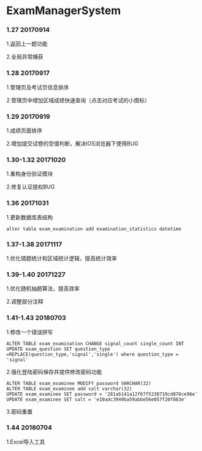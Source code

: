 # ExamManagerSystem
### 1.27 20170914
  1.返回上一题功能
  
  2.全局异常捕获
### 1.28 20170917
  1.管理页及考试页信息排序
  
  2.管理页中增加区域成绩快速查询（点击对应考试的小图标）
### 1.29 20170919
  1.成绩页面排序
   
  2.增加提交试卷的空值判断，解决IOS浏览器下使用BUG 
### 1.30-1.32 20171020
  1.重构身份验证模块
   
  2.修复认证提权BUG
  
 ### 1.36  20171031
  1.更新数据库表结构
  ```
  alter table exam_examination add examination_statistics datetime
  ```
 ### 1.37-1.38 20171117
  1.优化错题统计和区域统计逻辑，提高统计效率
 
 ### 1.39-1.40 20171227
   1.优化随机抽题算法，提高效率
   
   2.调整部分注释
 ### 1.41-1.43 20180703
   1.修改一个错误拼写
  ```
  ALTER TABLE exam_examination CHANGE signal_count single_count INT
  UPDATE exam_question SET question_type =REPLACE(question_type,'signal','single') where question_type = 'signal'
  ```
   2.强化登陆密码保存并提供修改密码功能
   ```
   ALTER TABLE exam_examinee MODIFY password VARCHAR(32)
   ALTER TABLE exam_examinee add salt varchar(32)
   UPDATE exam_examinee SET password = '281ab141a12f67f5238719cd876ce96e'
   UPDATE exam_examinee SET salt = 'e10adc3949ba59abbe56e057f20f883e'
   ```
   3.密码重置
 ### 1.44 20180704
   1.Excel导入工具